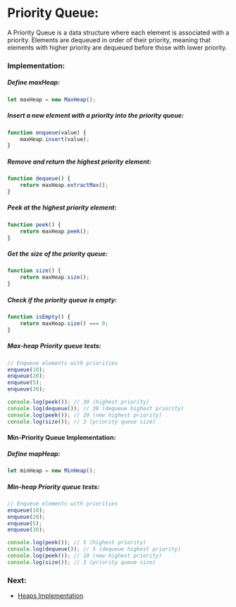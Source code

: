 # Priority Queue:

A Priority Queue is a data structure where each element is associated with a priority. Elements are dequeued in order of their priority, meaning that elements with higher priority are dequeued before those with lower priority.

### Implementation:

##### Define maxHeap:

```javascript
let maxHeap = new MaxHeap();
```

##### Insert a new element with a priority into the priority queue:

```javascript
function enqueue(value) {
    maxHeap.insert(value);
}
```

##### Remove and return the highest priority element:

```javascript
function dequeue() {
    return maxHeap.extractMax();
}
```

##### Peek at the highest priority element:

```javascript
function peek() {
    return maxHeap.peek();
}
```

##### Get the size of the priority queue:

```javascript
function size() {
    return maxHeap.size();
}
```

##### Check if the priority queue is empty:

```javascript
function isEmpty() {
    return maxHeap.size() === 0;
}

```

##### Max-heap Priority queue tests:
```javascript
// Enqueue elements with priorities
enqueue(10);
enqueue(20);
enqueue(5);
enqueue(30);

console.log(peek()); // 30 (highest priority)
console.log(dequeue()); // 30 (dequeue highest priority)
console.log(peek()); // 20 (new highest priority)
console.log(size()); // 3 (priority queue size)
```

#### Min-Priority Queue Implementation:

##### Define mapHeap:


```javascript
let minHeap = new MinHeap();
```

##### Min-heap Priority queue tests:
```javascript
// Enqueue elements with priorities
enqueue(10);
enqueue(20);
enqueue(5);
enqueue(30);

console.log(peek()); // 5 (highest priority)
console.log(dequeue()); // 5 (dequeue highest priority)
console.log(peek()); // 10 (new highest priority)
console.log(size()); // 3 (priority queue size)
```

### Next:
- [Heaps Implementation](heaps-in-javascript.md)


